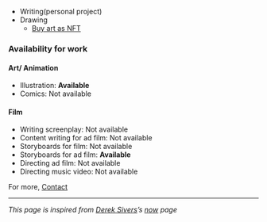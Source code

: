 -   Writing(personal project)
-   Drawing
	- [Buy art as NFT](https://nft.wazirx.org/raghugopalan/)

### Availability for work

#### Art/ Animation

-   Illustration: **Available**
-   Comics: Not available

#### Film

-   Writing screenplay: Not available
-   Content writing for ad film: Not available
-   Storyboards for film: Not available
-   Storyboards for ad film: **Available**
-   Directing ad film: Not available
-   Directing music video: Not available

For more, [Contact](https://raghug.com/contact)

---

*This page is inspired from [Derek Sivers](https://sive.rs/)’s [now](https://nownownow.com/about) page*
